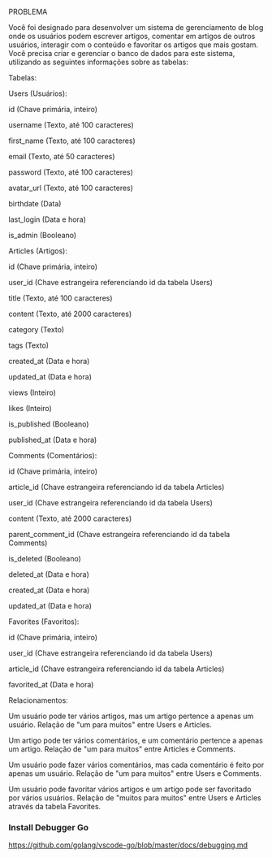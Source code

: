 PROBLEMA

Você foi designado para desenvolver um sistema de gerenciamento de blog onde os usuários podem escrever artigos, comentar em artigos de outros usuários, interagir com o conteúdo e favoritar os artigos que mais gostam. Você precisa criar e gerenciar o banco de dados para este sistema, utilizando as seguintes informações sobre as tabelas:

Tabelas:

Users (Usuários):

id (Chave primária, inteiro)

username (Texto, até 100 caracteres)

first_name (Texto, até 100 caracteres)

email (Texto, até 50 caracteres)

password (Texto, até 100 caracteres)

avatar_url (Texto, até 100 caracteres)

birthdate (Data)

last_login (Data e hora)

is_admin (Booleano)

Articles (Artigos):

id (Chave primária, inteiro)

user_id (Chave estrangeira referenciando id da tabela Users)

title (Texto, até 100 caracteres)

content (Texto, até 2000 caracteres)

category (Texto)

tags (Texto)

created_at (Data e hora)

updated_at (Data e hora)

views (Inteiro)

likes (Inteiro)

is_published (Booleano)

published_at (Data e hora)

Comments (Comentários):

id (Chave primária, inteiro)

article_id (Chave estrangeira referenciando id da tabela Articles)

user_id (Chave estrangeira referenciando id da tabela Users)

content (Texto, até 2000 caracteres)

parent_comment_id (Chave estrangeira referenciando id da tabela Comments)

is_deleted (Booleano)

deleted_at (Data e hora)

created_at (Data e hora)

updated_at (Data e hora)

Favorites (Favoritos):

id (Chave primária, inteiro)

user_id (Chave estrangeira referenciando id da tabela Users)

article_id (Chave estrangeira referenciando id da tabela Articles)

favorited_at (Data e hora)

Relacionamentos:

Um usuário pode ter vários artigos, mas um artigo pertence a apenas um usuário. Relação de "um para muitos" entre Users e Articles.

Um artigo pode ter vários comentários, e um comentário pertence a apenas um artigo. Relação de "um para muitos" entre Articles e Comments.

Um usuário pode fazer vários comentários, mas cada comentário é feito por apenas um usuário. Relação de "um para muitos" entre Users e Comments.

Um usuário pode favoritar vários artigos e um artigo pode ser favoritado por vários usuários. Relação de "muitos para muitos" entre Users e Articles através da tabela Favorites.





### Install Debugger Go

https://github.com/golang/vscode-go/blob/master/docs/debugging.md